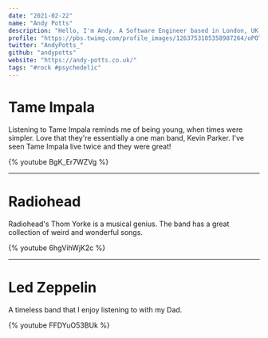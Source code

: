 ```yaml
---
date: "2021-02-22"
name: "Andy Potts"
description: "Hello, I'm Andy. A Software Engineer based in London, UK. I build websites & web apps for the BBC."
profile: "https://pbs.twimg.com/profile_images/1263753185358987264/oPOTUIOr_400x400.jpg"
twitter: "AndyPotts_"
github: "andypotts"
website: "https://andy-potts.co.uk/"
tags: "#rock #psychedelic"
---
```


# Tame Impala

Listening to Tame Impala reminds me of being young, when times were simpler. Love that they're essentially a one man band, Kevin Parker. I've seen Tame Impala live twice and they were great!

{% youtube BgK_Er7WZVg %}

*****

# Radiohead

Radiohead's Thom Yorke is a musical genius. The band has a great collection of weird and wonderful songs.

{% youtube 6hgVihWjK2c %}

*****

# Led Zeppelin

A timeless band that I enjoy listening to with my Dad.

{% youtube FFDYuO53BUk %}
